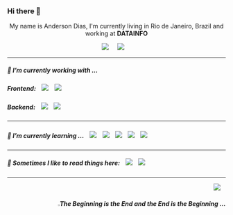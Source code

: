 ### Hi there 👋

<!--
**andysteel/andysteel** is a ✨ _special_ ✨ repository because its `README.md` (this file) appears on your GitHub profile.
Here are some ideas to get you started:

- 🔭 I’m currently working on ...
- 🌱 I’m currently learning ...
- 👯 I’m looking to collaborate on ...
- 🤔 I’m looking for help with ...
- 💬 Ask me about ...
- 📫 How to reach me: ...
- 😄 Pronouns: ...
- ⚡ Fun fact: ...
-->

<p align='center'>
  My name is Anderson Dias, I'm currently living in Rio de Janeiro, Brazil and working at <b>DATAINFO</b> 
</p>

<p align='center'>
  <a href="https://www.linkedin.com/in/anderson-dias-8124a668/"><img src="https://img.shields.io/badge/linkedin-%230077B5.svg?&style=for-the-badge&logo=linkedin&logoColor=white" /></a>&nbsp;&nbsp;&nbsp;&nbsp;
  <a href="mailto:andersoninfonet@gmail.com?subject=Olá%20Anderson"><img src="https://img.shields.io/badge/gmail-%23D14836.svg?&style=for-the-badge&logo=gmail&logoColor=white" /></a>&nbsp;&nbsp;&nbsp;&nbsp
</p>

<hr>

<div class="column-left">
  <p align='center'>
    <h5 id="headers" > 🔭 I’m currently working with ...</h5>
    <h5> Frontend:&nbsp;&nbsp;&nbsp; 
    <img src="https://img.shields.io/badge/Angular9%20-%23e34f26.svg?&style=for-the-badge&logo=angular&logoColor=white" />&nbsp;&nbsp;&nbsp;
    <img src="http://img.shields.io/badge/Jquery%20-%231572B6.svg?&style=for-the-badge&logo=jquery&logoColor=white" />&nbsp;&nbsp;&nbsp;
    </h5>
  </p>
</div>
<div class="column-right">
  <p align='center'>
    <h5>Backend:&nbsp;&nbsp;&nbsp; 
    <img src="https://img.shields.io/badge/Java%20-%23e34f26.svg?&style=for-the-badge&logo=java&logoColor=white" />&nbsp;&nbsp;&nbsp;
    <img src="http://img.shields.io/badge/Spring%20-%23339933.svg?&style=for-the-badge&logo=spring&logoColor=white" />&nbsp;&nbsp;&nbsp;
    </h5>
  </p>
</div>

<hr>

<div class="column-left">
  <p align='center'>
    <h5 id="headers" >
    <h5>  🌱 I’m currently learning ...&nbsp;&nbsp;&nbsp; 
    <img src="https://img.shields.io/badge/node.js%20-%23339933.svg?&style=for-the-badge&logo=node.js&logoColor=white" />&nbsp;&nbsp;&nbsp;
    <img src="https://img.shields.io/badge/VueJs%20-%23e34f26.svg?&style=for-the-badge&logo=vue.js&color=green&logoColor=white" />&nbsp;&nbsp;&nbsp;
    <img src="http://img.shields.io/badge/NestJs%20-%23e34f26.svg?&style=for-the-badge&logo=nestjs&logoColor=white" />&nbsp;&nbsp;&nbsp;
    <img src="http://img.shields.io/badge/React%20-%231572B6.svg?&style=for-the-badge&logo=react&logoColor=white" />&nbsp;&nbsp;&nbsp;
    <img src="https://img.shields.io/badge/Docker%20-%231572B6.svg?&style=for-the-badge&logo=docker&logoColor=white" />&nbsp;&nbsp;&nbsp;
    </h5>
  </p>
</div>

<hr>

<div align="left" >
  <p align='right'>
    <h5>💬 Sometimes I like to read things here:&nbsp;&nbsp;&nbsp; 
    <a href="https://dev.to"><img src="https://img.shields.io/badge/DEV.TO-%230A0A0A.svg?&style=for-the-badge&logo=dev-dot-to&logoColor=white" /></a>&nbsp;&nbsp;&nbsp;
    <a href="https://medium.com"><img src="https://img.shields.io/badge/medium-%2312100E.svg?&style=for-the-badge&logo=medium&logoColor=white" /></a>&nbsp;&nbsp;&nbsp;
    </h5>
  </p>
</div>

<hr>

<p align="right">
    <a href="https://open.spotify.com/playlist/7kChG2wTmqvCcPg9MsDvmY"><img src="https://img.shields.io/badge/spotify-%231ED760.svg?&style=for-the-badge&logo=spotify&logoColor=white" /></a>&nbsp;&nbsp;&nbsp; 
  <h5 align="right"><img src="https://www.kindpng.com/picc/m/203-2032327_file-triquetra-double-svg-celtic-pagan-symbol-hd.png" width="3%" />The Beginning is the End and the End is the Beginning ...</h5>
</p>
